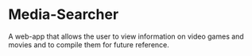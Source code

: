 # Media-Searcher
A web-app that allows the user to view information on video games and movies and to compile them for future reference.
